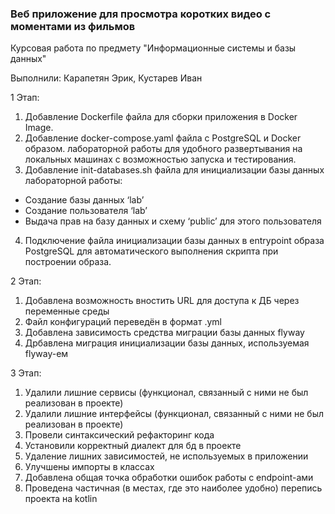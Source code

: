 ### Веб приложение для просмотра коротких видео с моментами из фильмов

Курсовая работа по предмету "Информационные системы и базы данных"

Выполнили: Карапетян Эрик, Кустарев Иван

1 Этап:
1. Добавление Dockerfile файла для сборки приложения в Docker Image.
2. Добавление docker-compose.yaml файла с PostgreSQL и Docker образом. лабораторной работы для удобного развертывания на локальных машинах с возможностью запуска и тестирования.
3. Добавление init-databases.sh файла для инициализации базы данных лабораторной работы:
  - Создание базы данных ‘lab’
  - Создание пользователя ‘lab’
  - Выдача прав на базу данных и схему ‘public’ для этого пользователя
4. Подключение файла инициализации базы данных в entrypoint образа PostgreSQL для автоматического выполнения скрипта при построении образа.


2 Этап:
1. Добавлена возможность вностить URL для доступа к ДБ через переменные среды
2. Файл конфигураций переведён в формат .yml
3. Добавлена зависимость средства миграции базы данных flyway
4. Дрбавлена миграция инициализации базы данных, используемая flyway-ем

3 Этап:
1. Удалили лишние сервисы (функционал, связанный с ними не был реализован в проекте)
2. Удалили лишние интерфейсы (функционал, связанный с ними не был реализован в проекте)
3. Провели синтаксический рефакторинг кода
4. Установили корректный диалект для бд в проекте
5. Удаление лишних зависимостей, не используемых в приложении
6. Улучшены импорты в классах
7. Добавлена общая точка обработки ошибок работы с endpoint-ами
8. Проведена частичная (в местах, где это наиболее удобно) перепись проекта на kotlin
